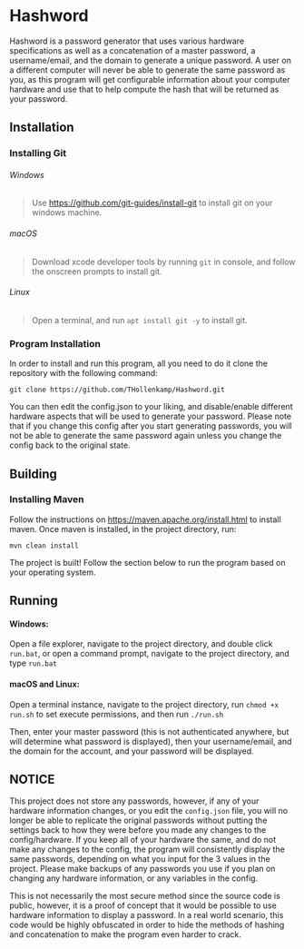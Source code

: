 # Hashword

Hashword is a password generator that uses various hardware specifications as well as a concatenation of a master password, a username/email, and the domain to generate a unique password.
A user on a different computer will never be able to generate the same password as you, as this program will get configurable information about your computer hardware and use that to help compute the hash that will be returned as your password.

## Installation

### Installing Git
###### Windows
> Use https://github.com/git-guides/install-git to install git on your windows machine.
###### macOS
> Download xcode developer tools by running ```git``` in console, and follow the onscreen prompts to install git.
###### Linux
> Open a terminal, and run ```apt install git -y``` to install git.

### Program Installation

In order to install and run this program, all you need to do it clone the repository with the following command:
```
git clone https://github.com/THollenkamp/Hashword.git
```
You can then edit the config.json to your liking, and disable/enable different hardware aspects that will be used to generate your password. Please note that if you change this config after you start generating passwords, you will not be able to generate the same password again unless you change the config back to the original state.

## Building

### Installing Maven
Follow the instructions on https://maven.apache.org/install.html to install maven.
Once maven is installed, in the project directory, run:
```
mvn clean install
```
The project is built! Follow the section below to run the program based on your operating system.

## Running

#### Windows:
Open a file explorer, navigate to the project directory, and double click ```run.bat```, or
open a command prompt, navigate to the project directory, and type ```run.bat```

#### macOS and Linux:
Open a terminal instance, navigate to the project directory, run ```chmod +x run.sh``` to set execute permissions, and then run ```./run.sh```

Then, enter your master password (this is not authenticated anywhere, but will determine what password is displayed), then your username/email, and the domain for the account, and your password will be displayed.

## NOTICE

This project does not store any passwords, however, if any of your hardware information changes, or you edit the ```config.json``` file,
you will no longer be able to replicate the original passwords without putting the settings back to how they were before you made any changes to the config/hardware. If you keep all of your hardware the same, and do not make any changes to the config, the program will consistently display the same passwords, depending on what you input for the 3 values in the project. Please make backups of any passwords you use if you plan on changing any hardware information, or any variables in the config.

This is not necessarily the most secure method since the source code is public, however, it is a proof of concept that it would be possible to use hardware information to display a password. In a real world scenario, this code would be highly obfuscated in order to hide the methods of hashing and concatenation to make the program even harder to crack.
